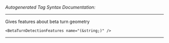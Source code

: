 _Autogenerated Tag Syntax Documentation:_

---
Gives features about beta turn geometry

```
<BetaTurnDetectionFeatures name="(&string;)" />
```



---
